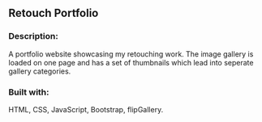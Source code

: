 ## Retouch Portfolio

### Description:

A portfolio website showcasing my retouching work. The image gallery is loaded on one page and has a set of thumbnails which lead into seperate gallery categories. 

### Built with:

HTML, CSS, JavaScript, Bootstrap, flipGallery.

